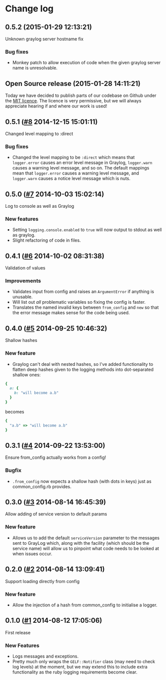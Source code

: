# Change log

## 0.5.2 (2015-01-29 12:13:21)

Unknown graylog server hostname fix

### Bug fixes

- Monkey patch to allow execution of code when the given graylog server name is unresolvable.

## Open Source release (2015-01-28 14:11:21)

Today we have decided to publish parts of our codebase on Github under the [MIT licence](LICENCE). The licence is very permissive, but we will always appreciate hearing if and where our work is used!

## 0.5.1 ([#8](https://git.mobcastdev.com/Platform/common_logging.rb/pull/8) 2014-12-15 15:01:11)

Changed level mapping to :direct

### Bug fixes

- Changed the level mapping to be `:direct` which means that
`logger.error` causes an error level message in Graylog, `logger.warn`
causes a warning level message, and so on. The default mappings mean
that `logger.error` causes a warning level message, and `logger.warn`
causes a notice level message which is nuts.

## 0.5.0 ([#7](https://git.mobcastdev.com/Platform/common_logging.rb/pull/7) 2014-10-03 15:02:14)

Log to console as well as Graylog

### New features

- Setting `logging.console.enabled` to `true` will now output to stdout as well as graylog.
- Slight refactoring of code in files.

## 0.4.1 ([#6](https://git.mobcastdev.com/Platform/common_logging.rb/pull/6) 2014-10-02 08:31:38)

Validation of values

### Improvements

- Validates input from config and raises an `ArgumentError` if anything is unusable.
- Will list out *all* problematic variables so fixing the config is faster.
- Translates the named invalid keys between `from_config` and `new` so that the error message makes sense for the code being used.

## 0.4.0 ([#5](https://git.mobcastdev.com/Platform/common_logging.rb/pull/5) 2014-09-25 10:46:32)

Shallow hashes

### New feature

- Graylog can't deal with nested hashes, so I've added functionality to flatten deep hashes given to the logging methods into dot-separated shallow ones:

```ruby
{
  a: {
    b: "will become a.b"
  }
}
```

becomes

```ruby
{
  "a.b" => "will become a.b"
}
```

## 0.3.1 ([#4](https://git.mobcastdev.com/Platform/common_logging.rb/pull/4) 2014-09-22 13:53:00)

Ensure from_config actually works from a config!

### Bugfix

- `.from_config` now expects a shallow hash (with dots in keys) just as common_config.rb provides.

## 0.3.0 ([#3](https://git.mobcastdev.com/Platform/common_logging.rb/pull/3) 2014-08-14 16:45:39)

Allow adding of service version to default params

### New feature

- Allows us to add the default `serviceVersion` parameter to the messages sent to GrayLog which, along with the facility (which should be the service name) will allow us to pinpoint what code needs to be looked at when issues occur.

## 0.2.0 ([#2](https://git.mobcastdev.com/Platform/common_logging.rb/pull/2) 2014-08-14 13:09:41)

Support loading directly from config

### New feature

- Allow the injection of a hash from common_config to initialise a logger.

## 0.1.0 ([#1](https://git.mobcastdev.com/Platform/common_logging.rb/pull/1) 2014-08-12 17:05:06)

First release

### New Features

- Logs messages and exceptions.
- Pretty much only wraps the `GELF::Notifier` class (may need to check log levels) at the moment, but we may extend this to include extra functionality as the ruby logging requirements become clear.

